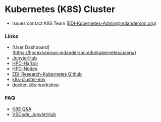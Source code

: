 # Kubernetes (K8S) Cluster

- Issues contact K8S Team (EDI-Kubernetes-Admin@mdanderson.org)

### Links
- [User Dashboard] (https://hpcexhaproxy.mdanderson.edu/kubernetes/users/)
- [JupyterHub](http://hpcexhaproxy.mdanderson.edu/jupyter/hub/login?)
- [HPC-Harbor](https://hpcharbor.mdanderson.edu/account/sign-in)
- [HPC-Nodes](https://hpcexhaproxy.mdanderson.edu/kubernetes/nodes/)
- [EDI-Research-Kubernetes Github](https://github.mdanderson.org/EDI-Research-Kubernetes)
- [k8s-cluster-env](https://github.com/idso-fa1-pathology/k8s-cluster-env)
- [docker-k8s-workshop](https://github.com/idso-fa1-pathology/docker-k8s-workshop)
  
### FAQ
- [K8S Q&A](https://github.mdanderson.org/EDI-Research-Kubernetes/Kubernetes_QA)
- [VSCode_JupyterHub](https://github.mdanderson.org/EDI-Research-Kubernetes/VSCode_JupyterHub/blob/main/README.md)


